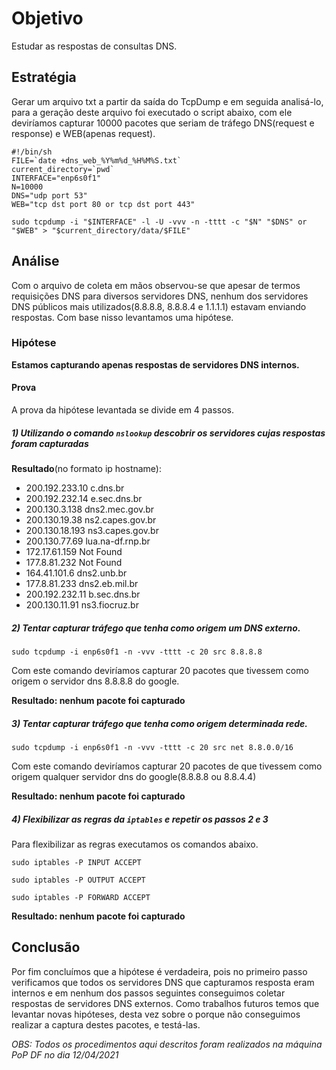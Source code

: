 # Objetivo
Estudar as respostas de consultas DNS.

## Estratégia
Gerar um arquivo txt a partir da saída do TcpDump e em seguida analisá-lo, para a geração deste arquivo foi executado o script abaixo, com ele deviríamos capturar 10000 pacotes que seriam de tráfego DNS(request e response) e WEB(apenas request).
```Shell
#!/bin/sh
FILE=`date +dns_web_%Y%m%d_%H%M%S.txt`
current_directory=`pwd`
INTERFACE="enp6s0f1"
N=10000
DNS="udp port 53"
WEB="tcp dst port 80 or tcp dst port 443"

sudo tcpdump -i "$INTERFACE" -l -U -vvv -n -tttt -c "$N" "$DNS" or "$WEB" > "$current_directory/data/$FILE"
```

## Análise
Com o arquivo de coleta em mãos observou-se que apesar de termos requisições DNS para diversos servidores DNS, nenhum dos servidores DNS públicos mais utilizados(8.8.8.8, 8.8.8.4 e 1.1.1.1) estavam enviando respostas. Com base nisso levantamos uma hipótese.

### Hipótese
**Estamos capturando apenas respostas de servidores DNS internos.**

#### Prova
A prova da hipótese levantada se divide em 4 passos.
##### 1) Utilizando o comando ```nslookup``` descobrir os servidores cujas respostas foram capturadas
**Resultado**(no formato ip hostname):
* 200.192.233.10 c.dns.br
* 200.192.232.14 e.sec.dns.br
* 200.130.3.138 dns2.mec.gov.br
* 200.130.19.38 ns2.capes.gov.br
* 200.130.18.193 ns3.capes.gov.br
* 200.130.77.69 lua.na-df.rnp.br
* 172.17.61.159 Not Found
* 177.8.81.232 Not Found
* 164.41.101.6 dns2.unb.br
* 177.8.81.233 dns2.eb.mil.br
* 200.192.232.11 b.sec.dns.br
* 200.130.11.91 ns3.fiocruz.br
##### 2) Tentar capturar tráfego que tenha como origem um DNS externo.
```sudo tcpdump -i enp6s0f1 -n -vvv -tttt -c 20 src 8.8.8.8```

Com este comando deviríamos capturar 20 pacotes que tivessem como origem o servidor dns 8.8.8.8 do google.

**Resultado: nenhum pacote foi capturado**
##### 3) Tentar capturar tráfego que tenha como origem determinada rede.
```sudo tcpdump -i enp6s0f1 -n -vvv -tttt -c 20 src net 8.8.0.0/16```

Com este comando deviríamos capturar 20 pacotes de que tivessem como origem qualquer servidor dns do google(8.8.8.8 ou 8.8.4.4)

**Resultado: nenhum pacote foi capturado**
##### 4) Flexibilizar as regras da ```iptables``` e repetir os passos 2 e 3
Para flexibilizar as regras executamos os comandos abaixo.

```sudo iptables -P INPUT ACCEPT```

```sudo iptables -P OUTPUT ACCEPT```

```sudo iptables -P FORWARD ACCEPT```

**Resultado: nenhum pacote foi capturado**
## Conclusão
Por fim concluímos que a hipótese é verdadeira, pois no primeiro passo verificamos que todos os servidores DNS que capturamos resposta eram internos e em nenhum dos passos seguintes conseguimos coletar respostas de servidores DNS externos. Como trabalhos futuros temos que levantar novas hipóteses, desta vez sobre o porque não conseguimos realizar a captura destes pacotes, e testá-las.

*OBS: Todos os procedimentos aqui descritos foram realizados na máquina PoP DF no dia 12/04/2021*